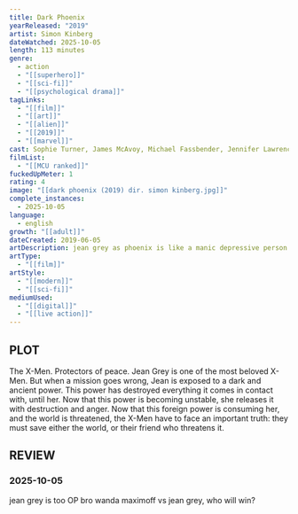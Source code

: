 ```yaml
---
title: Dark Phoenix
yearReleased: "2019"
artist: Simon Kinberg
dateWatched: 2025-10-05
length: 113 minutes
genre:
  - action
  - "[[superhero]]"
  - "[[sci-fi]]"
  - "[[psychological drama]]"
tagLinks:
  - "[[film]]"
  - "[[art]]"
  - "[[alien]]"
  - "[[2019]]"
  - "[[marvel]]"
cast: Sophie Turner, James McAvoy, Michael Fassbender, Jennifer Lawrence, Nicholas Hoult, Tye Sheridan
filmList:
  - "[[MCU ranked]]"
fuckedUpMeter: 1
rating: 4
image: "[[dark phoenix (2019) dir. simon kinberg.jpg]]"
complete_instances:
  - 2025-10-05
language:
  - english
growth: "[[adult]]"
dateCreated: 2019-06-05
artDescription: jean grey as phoenix is like a manic depressive person indeed
artType:
  - "[[film]]"
artStyle:
  - "[[modern]]"
  - "[[sci-fi]]"
mediumUsed:
  - "[[digital]]"
  - "[[live action]]"
---
```

## PLOT

The X-Men. Protectors of peace. Jean Grey is one of the most beloved X-Men. But when a mission goes wrong, Jean is exposed to a dark and ancient power. This power has destroyed everything it comes in contact with, until her. Now that this power is becoming unstable, she releases it with destruction and anger. Now that this foreign power is consuming her, and the world is threatened, the X-Men have to face an important truth: they must save either the world, or their friend who threatens it.
## REVIEW

### 2025-10-05

jean grey is too OP bro
wanda maximoff vs jean grey, who will win?